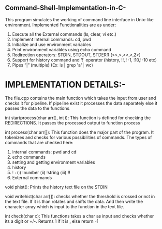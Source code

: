 ## Command-Shell-Implementation-in-C-

This program simulates the working of command line interface in Unix-like environment. Implemented Functionalities are as under:
1. Execute all the External commands (ls, clear, vi etc.)
2. Implement Internal commands: cd, pwd
3. Initialize and use environment variables
4. Print environment variables using echo command
5. Redirection operators: STDIN, STDOUT, STDERR (>>,>,<<,<,2>) 
6. Support for history command and '!' operator (history, !!, !-1, !10,!-10 etc)
7. Pipes “|” (multiple) (Ex: ls | grep 'a' | wc)


# IMPLEMENTATION DETAILS:-

The file.cpp contains the main function which takes the input from user and checks it for pipeline. 
If pipeline exist it processes the data separately else it passes the data to the functions. 

int startprocess(char arr[], int i):
This function is defined for checking the REDIRECTIONS. It passes the processed output to function process

int process(char arr[]):
This function does the major part of the program. It tokenizes and checks for various possibilities of commands. The types of commands that are checked here:
1) Internal commands: pwd and cd
2) echo commands
3) setting and getting environment variables
4) history
5) ! : (i) !number (ii) !string (iii) !!
6) External commands

void phist():
Prints the history text file on the STDIN

void writehist(char arr[]):
checks whether the threshold is crossed or not in the text file. If it is than rotates and shifts the data. And then write the character array which is input to the function in the text file.

int check(char c):
This functions takes a char as input and checks whether its a digit or +/-. Returns 1 if it is , else return -1
